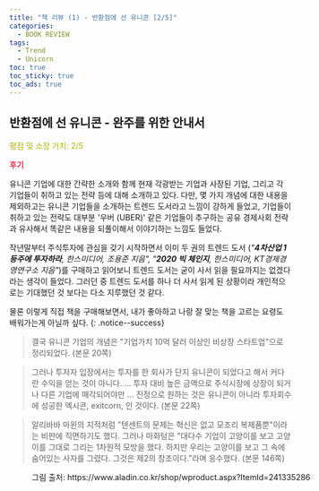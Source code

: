 ```yaml
---
title: "책 리뷰 (1) - 반환점에 선 유니콘 [2/5]"
categories:
  - BOOK REVIEW
tags:
  - Trend
  - Unicorn
toc: true
toc_sticky: true
toc_ads: true
---
```


## 반환점에 선 유니콘 - 완주를 위한 안내서

<span style="color:#AEB404">평점 및 소장 가치: 2/5</span>

<span style="color:#E03050"><b>후기</b></span>

유니콘 기업에 대한 간략한 소개와 함께 현재 각광받는 기업과 사장된 기업, 그리고 각 기업들이 취하고 있는 전략 등에 대해 소개하고 있다. 다만, 몇 가지 개념에 대한 내용을 제외하고는 유니콘 기업들을 소개하는 트렌드 도서라고 느낌이 강하게 들었고, 기업들이 취하고 있는 전략도 대부분 '우버 (UBER)' 같은 기업들이 추구하는 공유 경제사회 전략과 유사해서 똑같은 내용을 되풀이해서 이야기하는 느낌도 들었다.

작년말부터 주식투자에 관심을 갖기 시작하면서 이미 두 권의 트렌드 도서 (*"**4차산업 1등주에 투자하라**, 한스미디어, 조용준 지음", "**2020 빅 체인지**, 한스미디어, KT경제경영연구소 지음"*)를 구매하고 읽어보니 트렌드 도서는 굳이 사서 읽을 필요까지는 없겠다라는 생각이 들었다. 그러던 중 트렌드 도서를 하나 더 사서 읽게 된 상황이라 개인적으로는 기대했던 것 보다는 다소 지루했던 것 같다.

물론 이렇게 직접 책을 구매해보면서, 내가 좋아하고 나랑 잘 맞는 책을 고르는 요령도 배워가는게 아닐까 싶다.
{: .notice--success}

>결국 유니콘 기업의 개념은 "기업가치 10억 달러 이상인 비상장 스타트업"으로 정리되었다.
(본문 20쪽)

> 그러나 투자자 입장에서는 투자를 한 회사가 단지 유니콘이 되었다고 해서 커다란 수익을 얻는 것이 아니다. ... 투자 대비 높은 금액으로 주식시장에 상장이 되거나 다른 기업에 매각되어야만 ... 진정으로 원하는 것은 유니콘이 아니라 투자회수에 성공한 엑시콘, exitcorn, 인 것이다. 
(본문 22쪽)

> 알리바바 마윈의 지적처럼 "텐센트의 문제는 혁신은 없고 모조리 복제품뿐"이라는 비판에 직면하기도 했다. 그러나 마화텅은 "대다수 기업이 고양이를 보고 고양이를 그대로 그리는 1차원적 모방을 했다. 하지만 우리는 고양이를 보고 그 속에 숨어있는 사자를 그렸다. 그것은 제2의 창조이다."라며 응수했다.
(본문 146쪽)

<figure style="width: 100%">
  <img src="{{ site.url }}{{ site.baseurl }}/assets/images/book1.png" alt="">
  <figcaption>그림 출처: https://www.aladin.co.kr/shop/wproduct.aspx?ItemId=241335286</figcaption>
</figure>

<!-- 유니콘 기업이란, **기업가치 10억 달러** (한화 약 1.2조) 이상의 **비상장** 스타트업을 가리킨다. 기업가치가 10억 달러를 넘어서는 기업들이 등장하면서 유니콘 기업의 10배, 100배 이상의 가치를 갖는 기업들은 데카콘, 헥토콘 등으로 분류되기도 한다. 이들은 비즈니스 모델과 성장 잠재력을 토대로 다른 기관들의 투자를 받지만, 지속적인 경영을 위해서는 주식 시장에 상장(IPO)하거나 인수합병(M&A)으로 유니콘에서 탈출(exit)해야 한다. 즉, 최종적으로는 엑시콘(exit + unicorn) 기업이 되어야 한다는 것이다.

책에서는 유니콘 기업에 대한 소개와 함께 어떤 기업들이 각광받고 있는지 등을 소개하고 있는데, 개인적으로 이 책은 유니콘 기업과 관련된 트렌드 도서라고 느껴졌다. 근래 떠오르는 분야와 기업에 대해 소개하고, 각각의 기업들이 어떤 전략을 취하고 있는지 소개해주고 있다. 또한, 부록에는 현재 유니콘으로 평가되는 기업들과 엑시콘 기업 목록이 정리되어 있으므로, 주식 투자 등에 관심이 있는 사람은 살펴보는 것도 좋을 듯 하다. -->